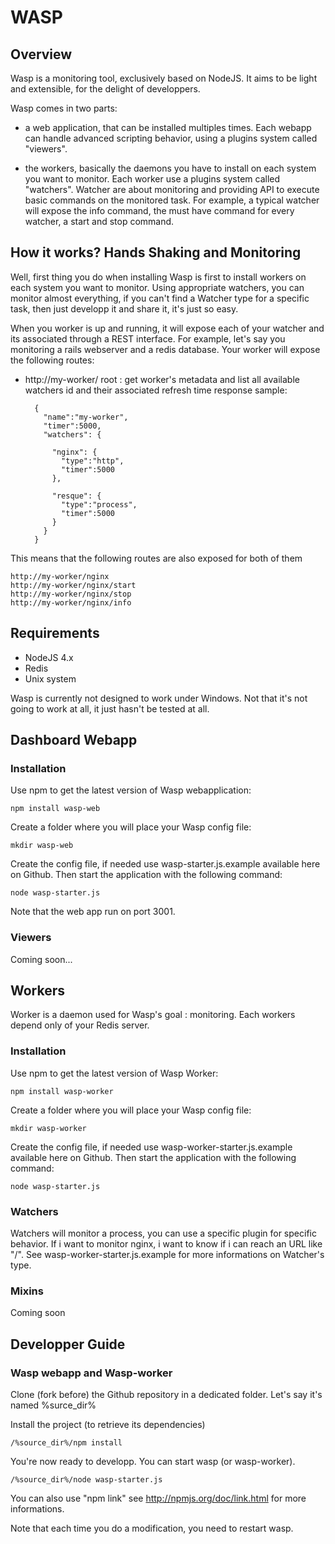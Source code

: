 # WASP 

## Overview

  Wasp is a monitoring tool, exclusively based on NodeJS. 
  It aims to be light and extensible, for the delight of developpers.

  Wasp comes in two parts:
  - a web application, that can be installed multiples times. 
    Each webapp can handle advanced scripting behavior, using a plugins system called "viewers".

  - the workers, basically the daemons you have to install on each system you want to monitor.
    Each worker use a plugins system called "watchers". 
    Watcher are about monitoring and providing API to execute basic commands on the monitored task.
    For example, a typical watcher will expose the info command, the must have command for every watcher, a start and stop command.


## How it works? Hands Shaking and Monitoring

 Well, first thing you do when installing Wasp is first to install workers on each system you want to monitor.
 Using appropriate watchers, you can monitor almost everything, if you can't find a Watcher type for a specific task, then just developp it and share it, it's just so easy.
 
 When you worker is up and running, it will expose each of your watcher and its associated through a REST interface.
 For example, let's say you monitoring a rails webserver and a redis database. 
 Your worker will expose the following routes:

- http://my-worker/
root : get worker's metadata and list all available watchers id and their associated refresh time
  response sample: 

        {
          "name":"my-worker",
          "timer":5000,
          "watchers": {

            "nginx": {
              "type":"http",
              "timer":5000
            },

            "resque": {
              "type":"process",
              "timer":5000
            }
          }
        }

 
This means that the following routes are also exposed for both of them
 
    http://my-worker/nginx
    http://my-worker/nginx/start
    http://my-worker/nginx/stop
    http://my-worker/nginx/info
  

## Requirements

  - NodeJS 4.x
  - Redis
  - Unix system

Wasp is currently not designed to work under Windows. 
Not that it's not going to work at all, it just hasn't be tested at all.

## Dashboard Webapp

### Installation

 Use npm to get the latest version of Wasp webapplication:
  
    npm install wasp-web

 Create a folder where you will place your Wasp config file:

    mkdir wasp-web

 Create the config file, if needed use wasp-starter.js.example available here on Github.
 Then start the application with the following command:

    node wasp-starter.js

  Note that the web app run on port 3001.

### Viewers

  Coming soon...

## Workers
  
  Worker is a daemon used for Wasp's goal : monitoring. Each workers depend only of your Redis server.

### Installation

 Use npm to get the latest version of Wasp Worker:
  
    npm install wasp-worker

 Create a folder where you will place your Wasp config file:

    mkdir wasp-worker

 Create the config file, if needed use wasp-worker-starter.js.example available here on Github.
 Then start the application with the following command:

    node wasp-starter.js

### Watchers

  Watchers will monitor a process, you can use a specific plugin for specific behavior.
  If i want to monitor nginx, i want to know if i can reach an URL like "/".
  See wasp-worker-starter.js.example for more informations on Watcher's type.

### Mixins
  Coming soon

## Developper Guide

### Wasp webapp and Wasp-worker

 Clone (fork before) the Github repository in a dedicated folder. Let's say it's named %surce_dir%

 Install the project (to retrieve its dependencies) 

    /%source_dir%/npm install

 You're now ready to developp. You can start wasp (or wasp-worker).

    /%source_dir%/node wasp-starter.js
  
  You can also use "npm link" see http://npmjs.org/doc/link.html for more informations.

  Note that each time you do a modification, you need to restart wasp.